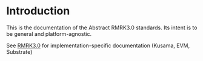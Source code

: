 # Introduction
This is the documentation of the Abstract RMRK3.0 standards.  Its intent is to be general and platform-agnostic.

See [RMRK3.0](../) for implementation-specific documentation (Kusama, EVM, Substrate)